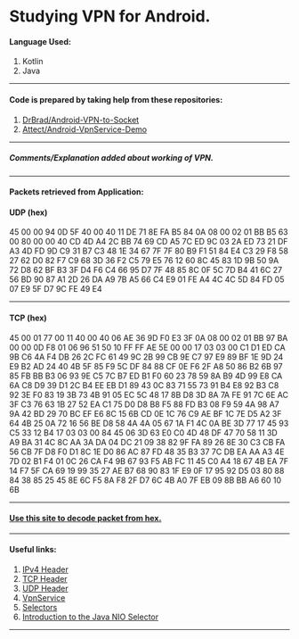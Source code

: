# Studying VPN for Android. 

<h4>Language Used:</h4>
<ol>
<li>Kotlin</li>
<li>Java</li>
</ol>
<hr/>

<h4>Code is prepared by taking help from these repositories:</h4>
<ol>
<li><a href="https://github.com/DrBrad/Android-VPN-to-Socket">DrBrad/Android-VPN-to-Socket</a></li>
<li><a href="https://github.com/Attect/Android-VpnService-Demo">Attect/Android-VpnService-Demo</a></li></ol>
<hr/>
<h5>Comments/Explanation added about working of VPN.</h5>
<hr/>

<h4>Packets retrieved from Application:</h4>
<h4>UDP (hex)</h4>
<p>45 00 00 94 0D 5F 40 00 40 11 DE 71 8E FA B5 84 0A 08 00 02 01 BB B5 63 00 80 00 00 40 CD 4D A4 2C BB 74 69 CD A5 7C ED 9C 03 2A ED 73 21 DF A3 4D FD 9D C9 31 B7 C3 48 1E 34 67 7F 7F 80 B9 F1 51 84 E4 C3 29 F8 58 27 62 D0 82 F7 C9 68 3D 36 F2 C5 79 E5 76 12 60 8C 45 83 1D 9B 50 9A 72 D8 62 BF B3 3F D4 F6 C4 66 95 D7 7F 48 85 8C 0F 5C 7D B4 41 6C 27 56 BD 90 87 A1 2D 26 DA A9 7B A5 66 C4 E9 01 FE A4 4C 4C 5D 84 FD 05 07 E9 5F D7 9C FE 49 E4</p>
<hr/>
<h4>TCP (hex)</h4>
<p>45 00 01 77 00 11 40 00 40 06 AE 36 9D F0 E3 3F 0A 08 00 02 01 BB 97 BA 00 00 0D F8 01 06 96 51 50 10 FF FF AE 5E 00 00 17 03 03 00 C1 D1 ED CA 9B C6 4A F4 DB 26 2C FC 61 49 9C 2B 99 CB 9E C7 97 E9 89 BF 1E 9D 24 E9 B2 AD 24 40 4B 5F 85 F9 5C DF 84 88 CF 0E F6 2F A8 50 86 B2 6B 97 85 FB BB B3 06 93 9E C5 7C B7 ED B1 F0 60 23 78 59 8A B9 4D 99 E8 CA 6A C8 D9 39 D1 2C B4 EE EB D1 89 43 0C 83 71 55 73 91 B4 E8 92 B3 C8 92 3E F0 83 19 3B 73 4B 91 05 EC 5C 48 17 8B D8 3D 8A 7A FE 91 7C 6E AC 3F C3 76 63 1B 27 52 EA C1 75 D0 D8 B8 F5 88 FD B3 08 F9 59 4A 98 A7 9A 42 BD 29 70 BC EF E6 8C 15 6B CD 0E 1C 76 C9 AE BF 1C 7E D5 A2 3F 64 4B 25 0A 72 16 56 BE D8 58 4A 4A 05 67 1A F1 4C 0A BE 3D 77 17 45 93 C5 33 12 B4 17 03 03 00 84 45 06 3D 63 E0 C0 4D 48 DF 47 70 58 11 3D A9 BA 31 4C 8C AA 3A DA 04 DC 21 09 38 82 9F FA 89 26 8E 30 C3 CB FA 56 CB 7F D8 F0 D1 8C 1E D0 86 AC 87 FD 48 35 B3 37 7C DB EA AA A3 4E 7D 02 B1 F4 01 0C 26 CA F4 9B 67 93 F5 AB FC 11 45 C0 A4 18 67 4B EA 7F 14 F7 5F CA 69 19 99 35 27 AE B7 68 90 83 1F E9 0F 17 95 92 D5 03 80 88 84 38 85 25 45 8E 6C F5 8A F8 2F D7 6C 4B A0 7F EB 09 8B BB A6 60 10 6B</p>
<hr/>
<h4><a href="https://hpd.gasmi.net/">Use this site to decode packet from hex.</a></h4>
<hr/>

<h4>Useful links:</h4>
<ol>
<li><a href="https://www.geeksforgeeks.org/introduction-and-ipv4-datagram-header/">IPv4 Header</a></li>
<li><a href="https://networklessons.com/cisco/ccie-routing-switching-written/tcp-header">TCP Header</a></li>
<li><a href="https://www.geeksforgeeks.org/user-datagram-protocol-udp/">UDP Header</a></li>
<li><a href="https://developer.android.com/reference/android/net/VpnService.Builder">VpnService</a></li>
<li><a href="https://developer.android.com/reference/java/nio/channels/Selector">Selectors</a></li>
<li><a href="https://www.baeldung.com/java-nio-selector">Introduction to the Java NIO Selector</a></li>

</ol>
<hr/>

